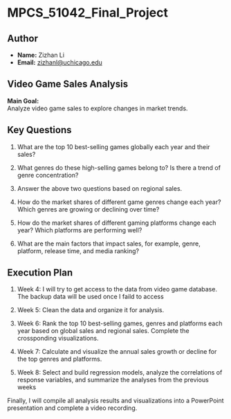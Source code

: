 # MPCS_51042_Final_Project

## **Author**

- **Name:** Zizhan Li
- **Email:** zizhanl@uchicago.edu


## **Video Game Sales Analysis**

**Main Goal:**  
Analyze video game sales to explore changes in market trends.


## **Key Questions**

1. What are the top 10 best-selling games globally each year and their sales?

2. What genres do these high-selling games belong to? Is there a trend of genre concentration?

3. Answer the above two questions based on regional sales.

4. How do the market shares of different game genres change each year? Which genres are growing or declining over time?

5. How do the market shares of different gaming platforms change each year? Which platforms are performing well?

6. What are the main factors that impact sales, for example, genre, platform, release time, and media ranking?


## **Execution Plan**

1. Week 4: I will try to get access to the data from video game database. The backup data will be used once I faild to access

2. Week 5: Clean the data and organize it for analysis.

3. Week 6: Rank the top 10 best-selling games, genres and platforms each year based on global sales and regional sales. Complete the crossponding visualizations.

4. Week 7: Calculate and visualize the annual sales growth or decline for the top genres and platforms.

5. Week 8: Select and build regression models, analyze the correlations of response variables, and summarize the analyses from the previous weeks

Finally, I will compile all analysis results and visualizations into a PowerPoint presentation and complete a video recording.